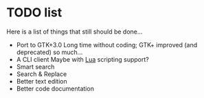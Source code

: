 TODO list
=========================

Here is a list of things that still should be done...

*   Port to GTK+3.0
    Long time without coding; GTK+ improved (and deprecated) so much...
*   A CLI client
    Maybe with [Lua](http://www.lua.org) scripting support?
*   Smart search
*   Search & Replace
*   Better text edition
*   Better code documentation
